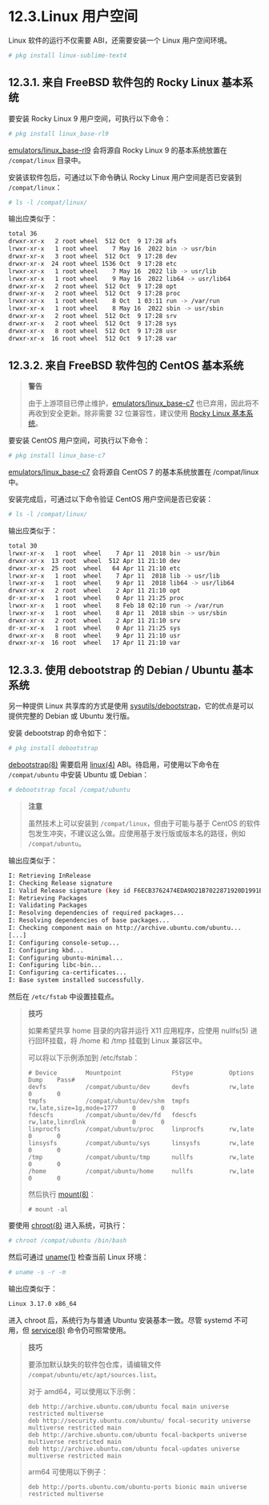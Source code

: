 # 12.3.Linux 用户空间

Linux 软件的运行不仅需要 ABI，还需要安装一个 Linux 用户空间环境。

```sh
# pkg install linux-sublime-text4
```

## 12.3.1. 来自 FreeBSD 软件包的 Rocky Linux 基本系统

要安装 Rocky Linux 9 用户空间，可执行以下命令：

```sh
# pkg install linux_base-rl9
```

[emulators/linux_base-rl9](https://cgit.freebsd.org/ports/tree/emulators/linux_base-rl9/) 会将源自 Rocky Linux 9 的基本系统放置在 `/compat/linux` 目录中。

安装该软件包后，可通过以下命令确认 Rocky Linux 用户空间是否已安装到 `/compat/linux`：

```sh
# ls -l /compat/linux/
```

输出应类似于：

```sh
total 36
drwxr-xr-x   2 root wheel  512 Oct  9 17:28 afs
lrwxr-xr-x   1 root wheel    7 May 16  2022 bin -> usr/bin
drwxr-xr-x   3 root wheel  512 Oct  9 17:28 dev
drwxr-xr-x  24 root wheel 1536 Oct  9 17:28 etc
lrwxr-xr-x   1 root wheel    7 May 16  2022 lib -> usr/lib
lrwxr-xr-x   1 root wheel    9 May 16  2022 lib64 -> usr/lib64
drwxr-xr-x   2 root wheel  512 Oct  9 17:28 opt
drwxr-xr-x   2 root wheel  512 Oct  9 17:28 proc
lrwxr-xr-x   1 root wheel    8 Oct  1 03:11 run -> /var/run
lrwxr-xr-x   1 root wheel    8 May 16  2022 sbin -> usr/sbin
drwxr-xr-x   2 root wheel  512 Oct  9 17:28 srv
drwxr-xr-x   2 root wheel  512 Oct  9 17:28 sys
drwxr-xr-x   8 root wheel  512 Oct  9 17:28 usr
drwxr-xr-x  16 root wheel  512 Oct  9 17:28 var
```

## 12.3.2. 来自 FreeBSD 软件包的 CentOS 基本系统

>**警告**
>
>由于上游项目已停止维护，[emulators/linux_base-c7](https://cgit.freebsd.org/ports/tree/emulators/linux_base-c7/) 也已弃用，因此将不再收到安全更新。除非需要 32 位兼容性，建议使用 [Rocky Linux 基本系统](https://docs.freebsd.org/en/books/handbook/linuxemu/#linuxemu-rockylinux)。

要安装 CentOS 用户空间，可执行以下命令：

```sh
# pkg install linux_base-c7
```

[emulators/linux_base-c7](https://cgit.freebsd.org/ports/tree/emulators/linux_base-c7/) 会将源自 CentOS 7 的基本系统放置在 /compat/linux 中。

安装完成后，可通过以下命令验证 CentOS 用户空间是否已安装：

```sh
# ls -l /compat/linux/
```

输出应类似于：

```sh
total 30
lrwxr-xr-x   1 root  wheel    7 Apr 11  2018 bin -> usr/bin
drwxr-xr-x  13 root  wheel  512 Apr 11 21:10 dev
drwxr-xr-x  25 root  wheel   64 Apr 11 21:10 etc
lrwxr-xr-x   1 root  wheel    7 Apr 11  2018 lib -> usr/lib
lrwxr-xr-x   1 root  wheel    9 Apr 11  2018 lib64 -> usr/lib64
drwxr-xr-x   2 root  wheel    2 Apr 11 21:10 opt
dr-xr-xr-x   1 root  wheel    0 Apr 11 21:25 proc
lrwxr-xr-x   1 root  wheel    8 Feb 18 02:10 run -> /var/run
lrwxr-xr-x   1 root  wheel    8 Apr 11  2018 sbin -> usr/sbin
drwxr-xr-x   2 root  wheel    2 Apr 11 21:10 srv
dr-xr-xr-x   1 root  wheel    0 Apr 11 21:25 sys
drwxr-xr-x   8 root  wheel    9 Apr 11 21:10 usr
drwxr-xr-x  16 root  wheel   17 Apr 11 21:10 var
```

## 12.3.3. 使用 debootstrap 的 Debian / Ubuntu 基本系统

另一种提供 Linux 共享库的方式是使用 [sysutils/debootstrap](https://cgit.freebsd.org/ports/tree/sysutils/debootstrap/)，它的优点是可以提供完整的 Debian 或 Ubuntu 发行版。

安装 debootstrap 的命令如下：

```sh
# pkg install debootstrap
```

[debootstrap(8)](https://man.freebsd.org/cgi/man.cgi?query=debootstrap&sektion=8&format=html) 需要启用 [linux(4)](https://man.freebsd.org/cgi/man.cgi?query=linux&sektion=4&format=html) ABI。待启用，可使用以下命令在 `/compat/ubuntu` 中安装 Ubuntu 或 Debian：

```sh
# debootstrap focal /compat/ubuntu
```

>**注意**
>
>虽然技术上可以安装到 `/compat/linux`，但由于可能与基于 CentOS 的软件包发生冲突，不建议这么做。应使用基于发行版或版本名的路径，例如 `/compat/ubuntu`。

输出应类似于：

```sh
I: Retrieving InRelease
I: Checking Release signature
I: Valid Release signature (key id F6ECB3762474EDA9D21B7022871920D1991BC93C)
I: Retrieving Packages
I: Validating Packages
I: Resolving dependencies of required packages...
I: Resolving dependencies of base packages...
I: Checking component main on http://archive.ubuntu.com/ubuntu...
[...]
I: Configuring console-setup...
I: Configuring kbd...
I: Configuring ubuntu-minimal...
I: Configuring libc-bin...
I: Configuring ca-certificates...
I: Base system installed successfully.
```

然后在 `/etc/fstab` 中设置挂载点。

>**技巧**
>
>如果希望共享 home 目录的内容并运行 X11 应用程序，应使用 nullfs(5) 进行回环挂载，将 /home 和 /tmp 挂载到 Linux 兼容区中。
>
>可以将以下示例添加到 /etc/fstab：
>
>```
># Device        Mountpoint              FStype          Options                      Dump    Pass#
>devfs           /compat/ubuntu/dev      devfs           rw,late                      0       0
>tmpfs           /compat/ubuntu/dev/shm  tmpfs           rw,late,size=1g,mode=1777    0       0
>fdescfs         /compat/ubuntu/dev/fd   fdescfs         rw,late,linrdlnk             0       0
>linprocfs       /compat/ubuntu/proc     linprocfs       rw,late                      0       0
>linsysfs        /compat/ubuntu/sys      linsysfs        rw,late                      0       0
>/tmp            /compat/ubuntu/tmp      nullfs          rw,late                      0       0
>/home           /compat/ubuntu/home     nullfs          rw,late                      0       0
>```
>
>然后执行 [mount(8)](https://man.freebsd.org/cgi/man.cgi?query=mount&sektion=8&format=html)：
>
>```
># mount -al
>```

要使用 [chroot(8)](https://man.freebsd.org/cgi/man.cgi?query=chroot&sektion=8&format=html) 进入系统，可执行：

```sh
# chroot /compat/ubuntu /bin/bash
```

然后可通过 [uname(1)](https://man.freebsd.org/cgi/man.cgi?query=uname&sektion=1&format=html) 检查当前 Linux 环境：

```sh
# uname -s -r -m
```

输出应类似于：

```sh
Linux 3.17.0 x86_64
```

进入 chroot 后，系统行为与普通 Ubuntu 安装基本一致。尽管 systemd 不可用，但 [service(8)](https://man.freebsd.org/cgi/man.cgi?query=service&sektion=8&format=html) 命令仍可照常使用。

>**技巧**
>
>要添加默认缺失的软件包仓库，请编辑文件 `/compat/ubuntu/etc/apt/sources.list`。
>
>对于 amd64，可以使用以下示例：
>
>```
>deb http://archive.ubuntu.com/ubuntu focal main universe restricted multiverse
>deb http://security.ubuntu.com/ubuntu/ focal-security universe multiverse restricted main
>deb http://archive.ubuntu.com/ubuntu focal-backports universe multiverse restricted main
>deb http://archive.ubuntu.com/ubuntu focal-updates universe multiverse restricted main
>```
>
>arm64 可使用以下例子：
>
>```
>deb http://ports.ubuntu.com/ubuntu-ports bionic main universe restricted multiverse
>```
